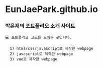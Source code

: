# EunJaePark.github.io
<h3>박은재의 포트폴리오 소개 사이트</h3>

    💻 포트폴리오 코드를 모아둔 곳입니다.

      1) html/css/javascript로 제작한 webpage 
      2) javascript로 제작한 webpage
      3) vue로 제작한 webpage
